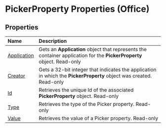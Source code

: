 
# PickerProperty Properties (Office)

## Properties



|**Name**|**Description**|
|:-----|:-----|
| [Application](c520b8b6-ff0d-3bda-31c9-8fa55d6e4471.md)|Gets an  **Application** object that represents the container application for the **PickerProperty** object. Read-only|
| [Creator](76de1a78-b40c-11d0-27bf-22c934c56ac9.md)|Gets a 32-bit integer that indicates the application in which the  **PickerProperty** object was created. Read-only|
| [Id](64d97500-f722-6f9b-3283-be1aa96d2766.md)|Retrieves the unique Id of the associated  **PickerProperty** object. Read-only|
| [Type](83de19ea-f38a-c573-370e-77452cf8ed61.md)|Retrieves the type of the Picker property. Read-only|
| [Value](653dbf4b-cccf-4c06-f9cc-7d2c69ec106c.md)|Retrieves the value of a Picker property. Read-only|
